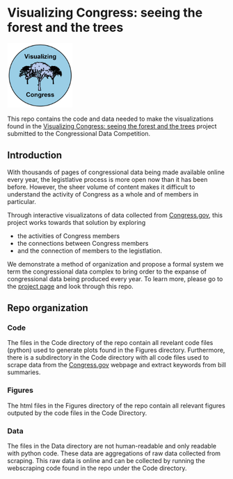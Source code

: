 # Visualizing Congress: seeing the forest and the trees

<img src="https://github.com/MiningMyBusiness/CongressionalDataProject/raw/master/Logo.png" width="150">

This repo contains the code and data needed to make the visualizations found in the [Visualizing Congress: seeing the forest and the trees](https://plot.ly/~kdb6df/6/visualizing-congress-seeing-the-forest-and-the-trees/) project submitted to the Congressional Data Competition.

## Introduction

With thousands of pages of congressional data being made available online every year, the legistlative process is more open now than it has been before. However, the sheer volume of content makes it difficult to understand the activity of Congress as a whole and of members in particular. 

Through interactive visualizatons of data collected from [Congress.gov](https://www.congress.gov/), this project works towards that solution by exploring 
* the activities of Congress members
* the connections between Congress members
* and the connection of members to the legistlation. 

We demonstrate a method of organization and propose a formal system we term the congressional data complex to bring order to the expanse of congressional data being produced every year. To learn more, please go to the [project page](https://plot.ly/~kdb6df/6/visualizing-congress-seeing-the-forest-and-the-trees/) and look through this repo. 

## Repo organization

### Code 
The files in the Code directory of the repo contain all revelant code files (python) used to generate plots found in the Figures directory. Furthermore, there is a subdirectory in the Code directory with all code files used to scrape data from the [Congress.gov](https://www.congress.gov/) webpage and extract keywords from bill summaries. 

### Figures
The html files in the Figures directory of the repo contain all relevant figures outputed by the code files in the Code Directory. 

### Data
The files in the Data directory are not human-readable and only readable with python code. These data are aggregations of raw data collected from scraping. This raw data is online and can be collected by running the webscraping code found in the repo under the Code directory. 
